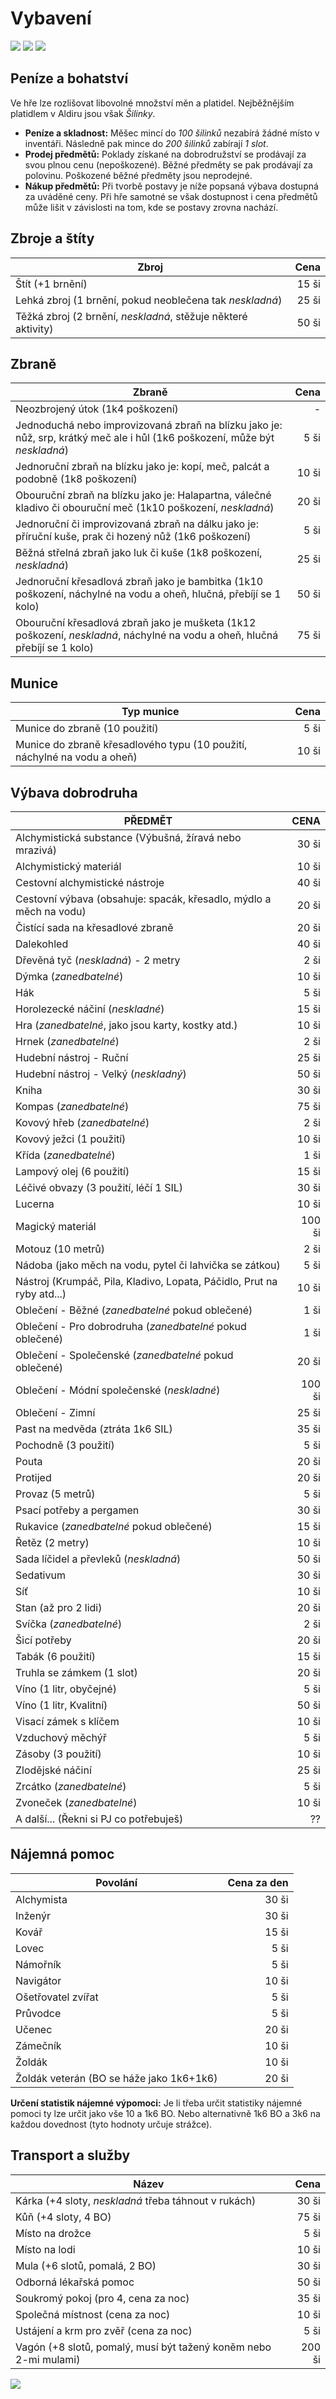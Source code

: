 # Vybavení

<img src="/assets/sep_line.png"/>

<img src="/assets/Adventure_gear.png"/>

<img src="/assets/sep_line.png"/>

## Peníze a bohatství

Ve hře lze rozlišovat libovolné množství měn a platidel. Nejběžnějším platidlem v Aldiru jsou však *Šilinky*.

- **Peníze a skladnost:** Měšec mincí do *100 šilinků* nezabírá žádné místo v inventáři. Následně pak mince do *200 šilinků* zabírají *1 slot*.
- **Prodej předmětů:** Poklady získané na dobrodružství se prodávají za svou plnou cenu (nepoškozené). Běžné předměty se pak prodávají za polovinu. Poškozené běžné předměty jsou neprodejné.
- **Nákup předmětů:** Při tvorbě postavy je níže popsaná výbava dostupná za uváděné ceny. Při hře samotné se však dostupnost i cena předmětů může lišit v závislosti na tom, kde se postavy zrovna nachází.

## Zbroje a štíty

| Zbroj                                                        |  Cena |
| ------------------------------------------------------------ | ----: |
| Štít (+1 brnění)                                             | 15 ši |
| Lehká zbroj (1 brnění, pokud neoblečena tak *neskladná*)     | 25 ši |
| Těžká zbroj (2 brnění, *neskladná*, stěžuje některé aktivity) | 50 ši |

## Zbraně

| Zbraně                                                       |  Cena |
| ------------------------------------------------------------ | ----: |
| Neozbrojený útok (1k4 poškození)                             |     - |
| Jednoduchá nebo improvizovaná zbraň na blízku jako je: nůž, srp, krátký meč ale i hůl (1k6 poškození, může být *neskladná*) |  5 ši |
| Jednoruční zbraň na blízku jako je: kopí, meč, palcát a podobně (1k8 poškození) | 10 ši |
| Obouruční zbraň na blízku jako je: Halapartna, válečné kladivo či obouruční meč (1k10 poškození, *neskladná*) | 20 ši |
| Jednoruční či improvizovaná zbraň na dálku jako je: příruční kuše, prak či hozený nůž (1k6 poškození) |  5 ši |
| Běžná střelná zbraň jako luk či kuše (1k8 poškození, *neskladná*) | 25 ši |
| Jednoruční křesadlová zbraň jako je bambitka (1k10 poškození, náchylné na vodu a oheň, hlučná, přebíjí se 1 kolo) | 50 ši |
| Obouruční křesadlová zbraň jako je mušketa (1k12 poškození, *neskladná*, náchylné na vodu a oheň, hlučná přebíjí se 1 kolo) | 75 ši |

## Munice

| Typ munice                                                   |  Cena |
| ------------------------------------------------------------ | ----: |
| Munice do zbraně (10 použití)                                |  5 ši |
| Munice do zbraně křesadlového typu (10 použití, náchylné na vodu a oheň) | 10 ši |

## Výbava dobrodruha

| PŘEDMĚT                                                      |   CENA |
| ------------------------------------------------------------ | -----: |
| Alchymistická substance (Výbušná, žíravá nebo mrazivá)       |  30 ši |
| Alchymistický materiál                                       |  10 ši |
| Cestovní alchymistické nástroje                              |  40 ši |
| Cestovní výbava (obsahuje: spacák, křesadlo, mýdlo a měch na vodu) |  20 ši |
| Čistící sada na křesadlové zbraně                            |  20 ši |
| Dalekohled                                                   |  40 ši |
| Dřevěná tyč (*neskladná*) - 2 metry                          |   2 ši |
| Dýmka (*zanedbatelné*)                                       |  10 ši |
| Hák                                                          |   5 ši |
| Horolezecké náčiní (*neskladné*)                             |  15 ši |
| Hra (*zanedbatelné*, jako jsou karty, kostky atd.)           |  10 ši |
| Hrnek (*zanedbatelné*)                                       |   2 ši |
| Hudební nástroj - Ruční                                      |  25 ši |
| Hudební nástroj - Velký (*neskladný*)                        |  50 ši |
| Kniha                                                        |  30 ši |
| Kompas (*zanedbatelné*)                                      |  75 ši |
| Kovový hřeb (*zanedbatelné*)                                 |   2 ši |
| Kovový ježci (1 použití)                                     |  10 ši |
| Křída (*zanedbatelné*)                                       |   1 ši |
| Lampový olej (6 použití)                                     |  15 ši |
| Léčivé obvazy (3 použití, léčí 1 SIL)                        |  30 ši |
| Lucerna                                                      |  10 ši |
| Magický materiál                                             | 100 ši |
| Motouz (10 metrů)                                            |   2 ši |
| Nádoba (jako měch na vodu, pytel či lahvička se zátkou)      |   5 ši |
| Nástroj (Krumpáč, Pila, Kladivo, Lopata, Páčidlo, Prut na ryby atd...) |  10 ši |
| Oblečení - Běžné (*zanedbatelné* pokud oblečené)             |   1 ši |
| Oblečení - Pro dobrodruha (*zanedbatelné* pokud oblečené)    |   1 ši |
| Oblečení - Společenské (*zanedbatelné* pokud oblečené)       |  20 ši |
| Oblečení - Módní společenské (*neskladné*)                   | 100 ši |
| Oblečení - Zimní                                             |  25 ši |
| Past na medvěda (ztráta 1k6 SIL)                             |  35 ši |
| Pochodně (3 použití)                                         |   5 ši |
| Pouta                                                        |  20 ši |
| Protijed                                                     |  20 ši |
| Provaz (5 metrů)                                             |   5 ši |
| Psací potřeby a pergamen                                     |  30 ši |
| Rukavice (*zanedbatelné* pokud oblečené)                     |  15 ši |
| Řetěz (2 metry)                                              |  10 ši |
| Sada líčidel a převleků (*neskladná*)                        |  50 ši |
| Sedativum                                                    |  30 ši |
| Síť                                                          |  10 ši |
| Stan (až pro 2 lidi)                                         |  20 ši |
| Svíčka (*zanedbatelné*)                                      |   2 ši |
| Šicí potřeby                                                 |  20 ši |
| Tabák (6 použití)                                            |  15 ši |
| Truhla se zámkem (1 slot)                                    |  20 ši |
| Víno (1 litr, obyčejné)                                      |   5 ši |
| Víno (1 litr, Kvalitní)                                      |  50 ši |
| Visací zámek s klíčem                                        |  10 ši |
| Vzduchový měchýř                                             |   5 ši |
| Zásoby (3 použití)                                           |  10 ši |
| Zlodějské náčiní                                             |  25 ši |
| Zrcátko (*zanedbatelné*)                                     |   5 ši |
| Zvoneček (*zanedbatelné*)                                    |  10 ši |
| A další... (Řekni si PJ co potřebuješ)                       |     ?? |

## Nájemná pomoc

| Povolání                                 | Cena za den |
| ---------------------------------------- | ----------: |
| Alchymista                               |       30 ši |
| Inženýr                                  |       30 ši |
| Kovář                                    |       15 ši |
| Lovec                                    |        5 ši |
| Námořník                                 |        5 ši |
| Navigátor                                |       10 ši |
| Ošetřovatel zvířat                       |        5 ši |
| Průvodce                                 |        5 ši |
| Učenec                                   |       20 ši |
| Zámečník                                 |       10 ši |
| Žoldák                                   |       10 ši |
| Žoldák veterán (BO se háže jako 1k6+1k6) |       20 ši |

**Určení statistik nájemné výpomoci:** Je li třeba určit statistiky nájemné pomoci ty lze určit jako vše 10 a 1k6 BO. Nebo alternativně 1k6 BO a 3k6 na každou dovednost (tyto hodnoty určuje strážce).

## Transport a služby

| Název                                                        |   Cena |
| ------------------------------------------------------------ | -----: |
| Kárka (+4 sloty, *neskladná* třeba táhnout v rukách)         |  30 ši |
| Kůň (+4 sloty, 4 BO)                                         |  75 ši |
| Místo na drožce                                              |   5 ši |
| Místo na lodi                                                |  10 ši |
| Mula (+6 slotů, pomalá, 2 BO)                                |  30 ši |
| Odborná lékařská pomoc                                       |  50 ši |
| Soukromý pokoj (pro 4, cena za noc)                          |  35 ši |
| Společná místnost (cena za noc)                              |  10 ši |
| Ustájení a krm pro zvěř (cena za noc)                        |   5 ši |
| Vagón (+8 slotů, pomalý, musí být tažený koněm nebo 2-mi mulami) | 200 ši |

<img src="/assets/sep_line.png"/>

